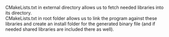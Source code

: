 CMakeLists.txt in external directory allows us to fetch needed libraries into its directory.<br>
CMakeLists.txt in root folder allows us to link the program against these libraries and create an install folder for the generated binary file (and if needed shared libraries are included there as well). 
